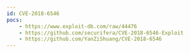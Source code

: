 ```yaml
---
id: CVE-2018-6546
pocs: 
    - https://www.exploit-db.com/raw/44476
    - https://github.com/securifera/CVE-2018-6546-Exploit
    - https://github.com/YanZiShuang/CVE-2018-6546
---
```

